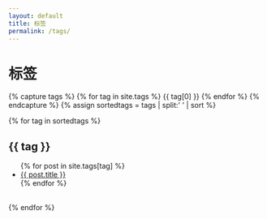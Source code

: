 ```yaml
---
layout: default
title: 标签
permalink: /tags/
---
```


# 标签

{% capture tags %}
  {% for tag in site.tags %}
    {{ tag[0] }}
  {% endfor %}
{% endcapture %}
{% assign sortedtags = tags | split:' ' | sort %}

{% for tag in sortedtags %}
  <h2 id="{{ tag }}">{{ tag }}</h2>
  <ul>
  {% for post in site.tags[tag] %}
    <li><a href="{{ post.url }}">{{ post.title }}</a></li>
  {% endfor %}
  </ul>
  <br/>
{% endfor %}